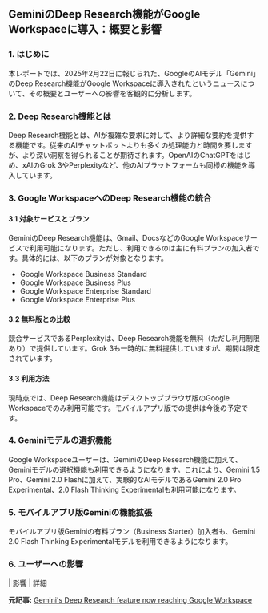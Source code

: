 ## GeminiのDeep Research機能がGoogle Workspaceに導入：概要と影響

### 1. はじめに

本レポートでは、2025年2月22日に報じられた、GoogleのAIモデル「Gemini」のDeep Research機能がGoogle Workspaceに導入されたというニュースについて、その概要とユーザーへの影響を客観的に分析します。

### 2. Deep Research機能とは

Deep Research機能とは、AIが複雑な要求に対して、より詳細な要約を提供する機能です。従来のAIチャットボットよりも多くの処理能力と時間を要しますが、より深い洞察を得られることが期待されます。OpenAIのChatGPTをはじめ、xAIのGrok 3やPerplexityなど、他のAIプラットフォームも同様の機能を導入しています。

### 3. Google WorkspaceへのDeep Research機能の統合

#### 3.1 対象サービスとプラン

GeminiのDeep Research機能は、Gmail、DocsなどのGoogle Workspaceサービスで利用可能になります。ただし、利用できるのは主に有料プランの加入者です。具体的には、以下のプランが対象となります。

* Google Workspace Business Standard
* Google Workspace Business Plus
* Google Workspace Enterprise Standard
* Google Workspace Enterprise Plus

#### 3.2 無料版との比較

競合サービスであるPerplexityは、Deep Research機能を無料（ただし利用制限あり）で提供しています。Grok 3も一時的に無料提供していますが、期間は限定されています。

#### 3.3 利用方法

現時点では、Deep Research機能はデスクトップブラウザ版のGoogle Workspaceでのみ利用可能です。モバイルアプリ版での提供は今後の予定です。

### 4. Geminiモデルの選択機能

Google Workspaceユーザーは、GeminiのDeep Research機能に加えて、Geminiモデルの選択機能も利用できるようになります。これにより、Gemini 1.5 Pro、Gemini 2.0 Flashに加えて、実験的なAIモデルであるGemini 2.0 Pro Experimental、2.0 Flash Thinking Experimentalも利用可能になります。

### 5. モバイルアプリ版Geminiの機能拡張

モバイルアプリ版Geminiの有料プラン（Business Starter）加入者も、Gemini 2.0 Flash Thinking Experimentalモデルを利用できるようになります。

### 6. ユーザーへの影響

| 影響 | 詳細 

**元記事:** [Gemini's Deep Research feature now reaching Google Workspace](https://www.androidheadlines.com/2025/02/geminis-deep-research-feature-now-reaching-google-workspace.html)